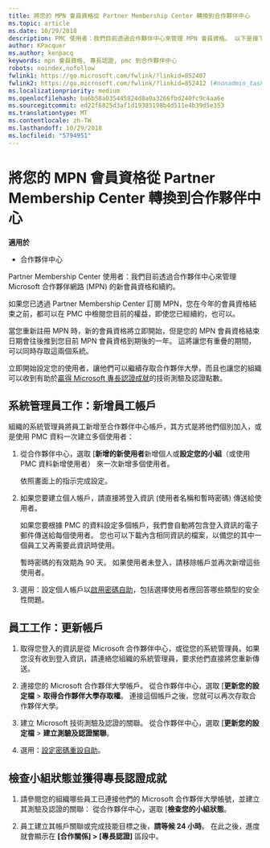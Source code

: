 ```yaml
---
title: 將您的 MPN 會員資格從 Partner Membership Center 轉換到合作夥伴中心
ms.topic: article
ms.date: 10/29/2018
description: PMC 使用者：我們目前透過合作夥伴中心來管理 MPN 會員資格。 以下是接下來要做的動作。
author: KPacquer
ms.author: kenpacq
keywords: mpn 會員資格, 專長認證, pmc 到合作夥伴中心
robots: noindex,nofollow
fwlink1: https://go.microsoft.com/fwlink/?linkid=852407
fwlink2: https://go.microsoft.com/fwlink/?linkid=852412 (#nonadmin_tasks)
ms.localizationpriority: medium
ms.openlocfilehash: ba6b58a035445824d8a0a3266fbd240fc9c4aa6e
ms.sourcegitcommit: ed22f6825d3af1d19385198b4d511e4b39d5e353
ms.translationtype: MT
ms.contentlocale: zh-TW
ms.lasthandoff: 10/29/2018
ms.locfileid: "5794951"
---
```

# <a name="transition-your-mpn-membership-from-partner-membership-center-to-partner-center"></a>將您的 MPN 會員資格從 Partner Membership Center 轉換到合作夥伴中心

**適用於**
-  合作夥伴中心

Partner Membership Center 使用者：我們目前透過合作夥伴中心來管理 Microsoft 合作夥伴網路 (MPN) 的新會員資格和續約。  

如果您已透過 Partner Membership Center 訂閱 MPN，您在今年的會員資格結束之前，都可以在 PMC 中檢閱您目前的權益，即使您已經續約，也可以。 

當您重新註冊 MPN 時，新的會員資格將立即開始，但是您的 MPN 會員資格結束日期會往後推到您目前 MPN 會員資格到期後的一年。 這將讓您有重疊的期間，可以同時存取這兩個系統。

立即開始設定您的使用者，讓他們可以繼續存取合作夥伴大學，而且也讓您的組織可以收到有助於[贏得 Microsoft 專長認證成就](competencies.md)的技術測驗及認證點數。 

## <a name="admin-tasks-add-employee-accounts"></a>系統管理員工作：新增員工帳戶

組織的系統管理員將員工新增至合作夥伴中心帳戶，其方式是將他們個別加入，或是使用 PMC 資料一次建立多個使用者：

1.  從合作夥伴中心，選取 [**新增的新使用者**新增個人或**設定您的小組**（或使用 PMC 資料新增使用者） 來一次新增多個使用者。
    
    依照畫面上的指示完成設定。

2.  如果您要建立個人帳戶，請直接將登入資訊 (使用者名稱和暫時密碼) 傳送給使用者。

    如果您要根據 PMC 的資料設定多個帳戶，我們會自動將包含登入資訊的電子郵件傳送給每個使用者。 您也可以下載內含相同資訊的檔案，以備您的其中一個員工又再需要此資訊時使用。

    暫時密碼的有效期為 90 天。 如果使用者未登入，請移除帳戶並再次新增這些使用者。

3.  選用：設定個人帳戶以[啟用密碼自助](https://docs.microsoft.com/azure/active-directory/active-directory-passwords-getting-started)，包括選擇使用者應回答哪些類型的安全性問題。 

## <a href="" id="nonadmin_tasks"></a>員工工作：更新帳戶

1.  取得您登入的資訊是從 Microsoft 合作夥伴中心，或從您的系統管理員。如果您沒有收到登入資訊，請連絡您組織的系統管理員，要求他們直接將您重新傳送。 

2.  連接您的 Microsoft 合作夥伴大學帳戶。 從合作夥伴中心，選取 [**更新您的設定檔** > **取得合作夥伴大學存取權**。  連接這個帳戶之後，您就可以再次存取合作夥伴大學。

3.  建立 Microsoft 技術測驗及認證的關聯。 從合作夥伴中心，選取 [**更新您的設定檔** > **建立測驗及認證關聯**。 

4.  選用：[設定密碼重設自助](https://docs.microsoft.com/en-us/azure/active-directory/active-directory-passwords-update-your-own-password)。

## <a name="checking-team-status-and-receiving-competency-achievements"></a>檢查小組狀態並獲得專長認證成就

1.  請參閱您的組織哪些員工已連接他們的 Microsoft 合作夥伴大學帳號，並建立其測驗及認證的關聯： 從合作夥伴中心，選取 [**檢查您的小組狀態**。

2.  員工建立其帳戶關聯或完成技能目標之後，**請等候 24 小時**。 在此之後，進度就會顯示在 **\[合作關係\] > \[專長認證\]** 區段中。
